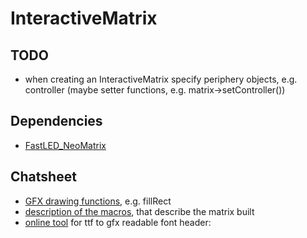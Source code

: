 # InteractiveMatrix
## TODO
  - when creating an InteractiveMatrix specify periphery objects, e.g. controller (maybe setter functions, e.g. matrix->setController())

## Dependencies
 - [FastLED_NeoMatrix](https://github.com/marcmerlin/FastLED_NeoMatrix)

## Chatsheet
  - [GFX drawing functions](https://github.com/adafruit/Adafruit-GFX-Library/blob/master/Adafruit_GFX.h), e.g. fillRect
  - [description of the macros](https://github.com/adafruit/Adafruit_NeoMatrix/blob/master/Adafruit_NeoMatrix.h), that describe the matrix built
  - [online tool](https://rop.nl/truetype2gfx/) for ttf to gfx readable font header: 